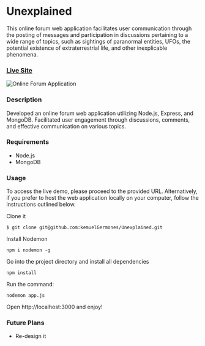 # Unexplained

This online forum web application facilitates user communication through the posting of messages and participation in discussions pertaining to a wide range of topics, such as sightings of paranormal entities, UFOs, the potential existence of extraterrestrial life, and other inexplicable phenomena.

### [Live Site](https://unexplained.vercel.app/)

![Online Forum Application](https://res.cloudinary.com/de9dxfdav/image/upload/v1666364496/Project%20Promotion/Screenshot_2022-10-21_224728_jwqjik.jpg)

### Description

Developed an online forum web application utilizing Node.js, Express, and MongoDB. Facilitated user engagement through discussions, comments, and effective communication on various topics.

### Requirements

- Node.js
- MongoDB

### Usage

To access the live demo, please proceed to the provided URL. Alternatively, if you prefer to host the web application locally on your computer, follow the instructions outlined below.

Clone it

```
$ git clone git@github.com:kemuelGermones/Unexplained.git
```

Install Nodemon

```
npm i nodemon -g
```

Go into the project directory and install all dependencies

```
npm install
```

Run the command:

```
nodemon app.js
```

Open http://localhost:3000 and enjoy!

### Future Plans

- Re-design it
